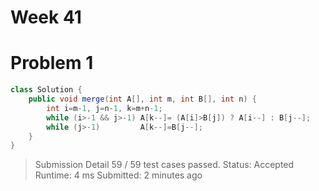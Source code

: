 # Week 41 

# Problem 1 

```java
class Solution {
    public void merge(int A[], int m, int B[], int n) {
        int i=m-1, j=n-1, k=m+n-1;
        while (i>-1 && j>-1) A[k--]= (A[i]>B[j]) ? A[i--] : B[j--];
        while (j>-1)         A[k--]=B[j--];
    }
}
```

> Submission Detail
59 / 59 test cases passed.
Status: Accepted
Runtime: 4 ms
Submitted: 2 minutes ago

